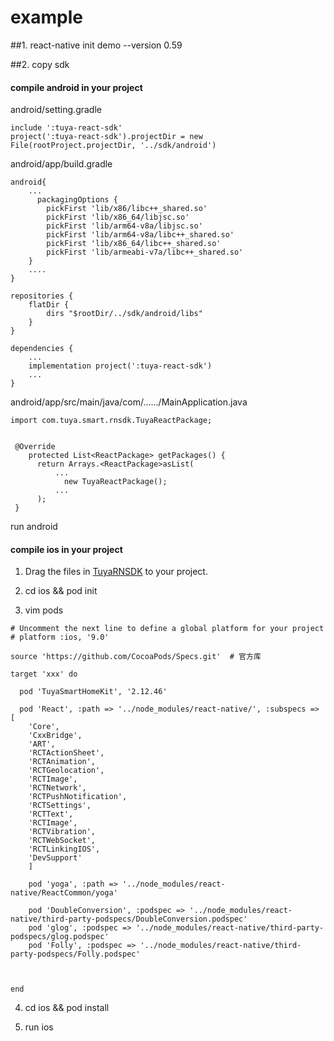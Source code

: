 # example


##1. react-native init demo --version 0.59



##2. copy sdk

####  compile android in your project

android/setting.gradle
```
include ':tuya-react-sdk'
project(':tuya-react-sdk').projectDir = new File(rootProject.projectDir, '../sdk/android')
```

android/app/build.gradle
```
android{
    ...
      packagingOptions {
        pickFirst 'lib/x86/libc++_shared.so'
        pickFirst 'lib/x86_64/libjsc.so'
        pickFirst 'lib/arm64-v8a/libjsc.so'
        pickFirst 'lib/arm64-v8a/libc++_shared.so'
        pickFirst 'lib/x86_64/libc++_shared.so'
        pickFirst 'lib/armeabi-v7a/libc++_shared.so'
    }
    ....
}

repositories {
    flatDir {
        dirs "$rootDir/../sdk/android/libs"
    }
}

dependencies {
    ...
    implementation project(':tuya-react-sdk')
    ...
}
```

android/app/src/main/java/com/....../MainApplication.java

```
import com.tuya.smart.rnsdk.TuyaReactPackage;


 @Override
    protected List<ReactPackage> getPackages() {
      return Arrays.<ReactPackage>asList(
          ...
            new TuyaReactPackage();
          ...
      );
 }

```

run android

####  compile ios in your project


1. Drag the files in [TuyaRNSDK](https://github.com/TuyaInc/tuyasmart-home-sdk-react-native/tree/master/ios/TuyaRnDemo/TuyaRNSDK) to your project.

2.  cd ios && pod init

3.  vim pods
```
# Uncomment the next line to define a global platform for your project
# platform :ios, '9.0'

source 'https://github.com/CocoaPods/Specs.git'  # 官方库

target 'xxx' do

  pod 'TuyaSmartHomeKit', '2.12.46'

  pod 'React', :path => '../node_modules/react-native/', :subspecs => [
    'Core',
    'CxxBridge',
    'ART',
    'RCTActionSheet',
    'RCTAnimation',
    'RCTGeolocation',
    'RCTImage',
    'RCTNetwork',
    'RCTPushNotification',
    'RCTSettings',
    'RCTText',
    'RCTImage',
    'RCTVibration',
    'RCTWebSocket',
    'RCTLinkingIOS',
    'DevSupport'
    ]
    
    pod 'yoga', :path => '../node_modules/react-native/ReactCommon/yoga'

    pod 'DoubleConversion', :podspec => '../node_modules/react-native/third-party-podspecs/DoubleConversion.podspec'
    pod 'glog', :podspec => '../node_modules/react-native/third-party-podspecs/glog.podspec'
    pod 'Folly', :podspec => '../node_modules/react-native/third-party-podspecs/Folly.podspec'



end

```

4. cd ios && pod install

5. run ios

